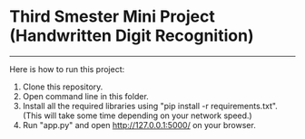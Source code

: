 # Third Smester Mini Project (Handwritten Digit Recognition)
<hr>
<section>
  Here is how to run this project:
  <ol>
    <li>
      Clone this repository.
    </li>
    <li>
      Open command line in this folder.
    </li>
    <li>
      Install all the required libraries using "pip install -r requirements.txt". (This will take some time depending on your network speed.)
    </li>
    <li>
      Run "app.py" and open <a href="http://127.0.0.1:5000/">http://127.0.0.1:5000/</a> on your browser.
    </li>
  </ol>
</section>
